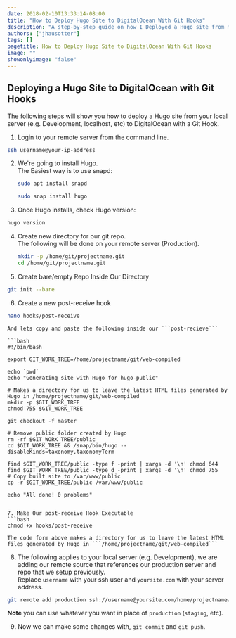 ```yaml
---
date: 2018-02-10T13:33:14-08:00
title: "How to Deploy Hugo Site to DigitalOcean With Git Hooks"
description: "A step-by-step guide on how I Deployed a Hugo site from my local server (e.g. development) to DigitalOcean with Git Hooks."
authors: ["jhausotter"]
tags: []
pagetitle: How to Deploy Hugo Site to DigitalOcean With Git Hooks
image: ""
showonlyimage: "false"
---
```


## Deploying a Hugo Site to DigitalOcean with Git Hooks
The following steps will show you how to deploy a Hugo site from your local server (e.g. Development, localhost, etc) to DigitalOcean with a Git Hook.
<!--more-->

1. Login to your remote server from the command line.
```bash
ssh username@your-ip-address
```

2. We're going to install Hugo. <br>
    The Easiest way is to use snapd:
	```bash
	sudo apt install snapd
	```
	```bash
	sudo snap install hugo
	```

3. Once Hugo installs, check Hugo version:
```bash
hugo version
```

4. Create new directory for our git repo. <br>
	The following will be done on your remote server (Production).
	```bash
	mkdir -p /home/git/projectname.git
	cd /home/git/projectname.git
	```

5. Create bare/empty Repo Inside Our Directory
```bash
git init --bare
```

6. Create a new post-receive hook
```bash
nano hooks/post-receive
```
	And lets copy and paste the following inside our ```post-recieve```

	```bash
	#!/bin/bash

	export GIT_WORK_TREE=/home/projectname/git/web-compiled

	echo `pwd`
	echo "Generating site with Hugo for hugo-public"

	# Makes a directory for us to leave the latest HTML files generated by Hugo in /home/projectname/git/web-compiled
	mkdir -p $GIT_WORK_TREE
	chmod 755 $GIT_WORK_TREE

	git checkout -f master

	# Remove public folder created by Hugo
	rm -rf $GIT_WORK_TREE/public
	cd $GIT_WORK_TREE && /snap/bin/hugo --disableKinds=taxonomy,taxonomyTerm

	find $GIT_WORK_TREE/public -type f -print | xargs -d '\n' chmod 644
	find $GIT_WORK_TREE/public -type d -print | xargs -d '\n' chmod 755
	# Copy built site to /var/www/public
	cp -r $GIT_WORK_TREE/public /var/www/public

	echo "All done! 0 problems"
```

7. Make Our post-receive Hook Executable
```bash
chmod +x hooks/post-receive
```
	The code form above makes a directory for us to leave the latest HTML files generated by Hugo in ```/home/projectname/git/web-compiled```

8. The following applies to your local server (e.g. Development), we are adding our remote source that references our production server and repo that we setup previously. <br> Replace ```username``` with your ssh user and ```yoursite.com``` with your server address.
```bash
git remote add production ssh://username@yoursite.com/home/projectname/git/projectname.git
```
**Note** you can use whatever you want in place of ```production``` (```staging```, etc).

9. Now we can make some changes with, ```git commit``` and ```git push```.


